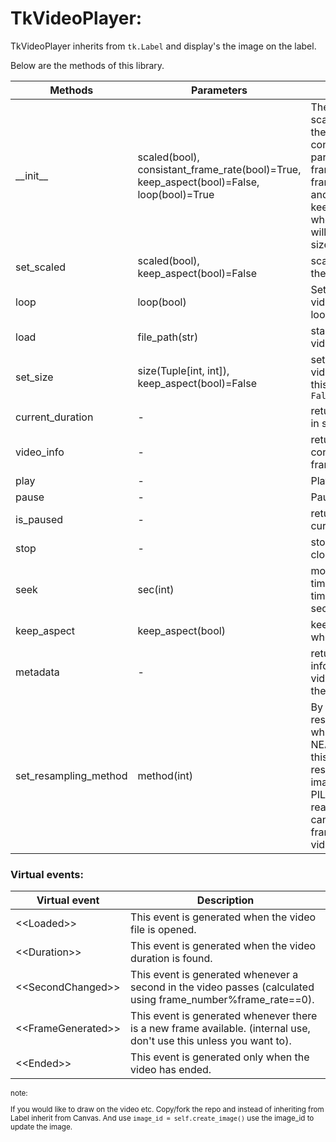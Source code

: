 # TkVideoPlayer:

TkVideoPlayer inherits from `tk.Label` and display's the image on the label.

Below are the methods of this library.

| Methods          | Parameters                           | Description                                                                                                                                                                                   |
|------------------|--------------------------------------|-----------------------------------------------------------------------------------------------------------------------------------------------------------------------------------------------|
| \_\_init\_\_     | scaled(bool), consistant_frame_rate(bool)=True, keep_aspect(bool)=False, loop(bool)=True   | The scale parameter scales the video to the label size.  The consistant_frame_rate parameter skips frames to keep the framerate consistant and keep_aspect keeps aspect ratio when resizing(note: It will not increase the size)       |
| set_scaled       | scaled(bool), keep_aspect(bool)=False                         | scales the video to the label size.                                                                                                                                                           |
| loop             | loop(bool)                           | Sets whether the video should be looped.
| load             | file_path(str)                       | starts loading the video in a thread.                                                                                                                                                         |
| set_size         | size(Tuple[int, int]), keep_aspect(bool)=False | sets the size of the video frame. setting this will set scaled to `False`                                                                                                                     |
| current_duration  | -                                    | return video duration in seconds.                                                                                                                                                             |
| video_info       | -                                    | returns dictionary containing framerate, framesize, duration.|
| play             | -                                    | Plays the video.                                                                                                                                                                              |
| pause            | -                                    | Pauses the video                                                                                                                                                                              |
| is_paused        | -                                    | returns if the video is currently paused.                                                                                                                                               
| stop             | -                                    | stops playing the file, closes the file.  |
| seek             | sec(int)                             | moves to specific time stamp. provide time stamp in seconds                                           
| keep_aspect             | keep_aspect(bool)                            | keeps aspect ratio when resizing                                          
| metadata         | -                                    | returns meta information of the video if available in the form of dictionary                                           
| set_resampling_method|  method(int)                                   | By default the resampling method while resizing is NEAREST, changing this can affect how its resampled when image is resized, refer PIL documentation to read more (note: this can also affect the framerate of the video)|

### Virtual events:

| Virtual event          | Description                                                                                                         |
|------------------------|---------------------------------------------------------------------------------------------------------------------|
| \<\<Loaded\>\>       | This event is generated when the video file is opened.                                                           |
| \<\<Duration\>\>       | This event is generated when the video duration is found.                                                           |
| \<\<SecondChanged\>\>  | This event is generated whenever a second in the video passes (calculated using frame_number%frame_rate==0).        |
| \<\<FrameGenerated\>\> | This event is generated whenever there is a new frame available. (internal use, don't use this unless you want to). |
| \<\<Ended\>\>          | This event is generated only when the video has ended.                                                              |

<sub> 

note:

If you would like to draw on the video etc. Copy/fork the repo and instead of inheriting from Label inherit from Canvas.
And use `image_id = self.create_image()` use the image_id to update the image.

</sub>

